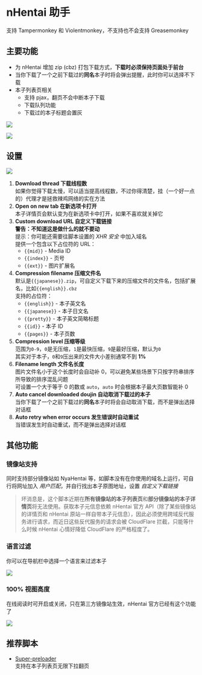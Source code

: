 # nHentai 助手

支持 Tampermonkey 和 Violentmonkey，不支持也不会支持 Greasemonkey

## 主要功能

- 为 nHentai 增加 zip (cbz) 打包下载方式，**下载时必须保持页面处于前台**
- 当你下载了一个之前下载过的**同名**本子时将会弹出提醒，此时你可以选择不下载
- 本子列表页相关
  - 支持 pjax，翻页不会中断本子下载
  - 下载队列功能
  - 下载过的本子标题会置灰

![](https://i.loli.net/2019/01/26/5c4c5d5914197.png)

![](https://i.loli.net/2018/12/26/5c23a39505d14.png)

## 设置

![](https://i.loli.net/2020/02/18/iZKI9hfcLymdrBj.png)

1. **Download thread 下载线程数**  
   如果你觉得下载太慢，可以适当提高线程数，不过你得清楚，挂（一个好一点的）代理才是拯救辣鸡网络的实在方法
2. **Open on new tab 在新选项卡打开**  
   本子详情页会默认变为在新选项卡中打开，如果不喜欢就关掉它
3. **Custom download URL 自定义下载链接**  
   **警告：不知道这是做什么的就不要动**  
   提示：你可能还需要往脚本设置的 *XHR 安全* 中加入域名  
   提供一个包含以下占位符的 URL：
   - `{{mid}}` - Media ID
   - `{{index}}` - 页号
   - `{{ext}}` - 图片扩展名
4. **Compression filename 压缩文件名**  
   默认是`{{japanese}}.zip`，可自定义下载下来的压缩文件的文件名，包括扩展名，比如`{{english}}.cbz`  
   支持的占位符：  
   - `{{english}}` - 本子英文名
   - `{{japanese}}` - 本子日文名
   - `{{pretty}}` - 本子英文简略标题
   - `{{id}}` - 本子 ID
   - `{{pages}}` - 本子页数
5. **Compression level 压缩等级**  
   范围为`0-9`，`0`是无压缩，`1`是最快压缩，`9`是最好压缩，默认为`0`  
   其实对于本子，`0`和`9`压出来的文件大小差别通常不到 **1%**
6. **Filename length 文件名长度**  
   图片文件名小于这个长度时会自动补 0，可以避免某些场景下只按字符串排序所导致的排序混乱问题  
   可设置一个大于等于 0 的数或 `auto`，`auto` 时会根据本子最大页数智能补 0
7. **Auto cancel downloaded doujin 自动取消下载过的本子**  
   当你下载了一个之前下载过的**同名**本子时将会自动取消下载，而不是弹出选择对话框
8. **Auto retry when error occurs 发生错误时自动重试**  
   当错误发生时自动重试，而不是弹出选择对话框

## 其他功能

### 镜像站支持

同时支持部分镜像站如 NyaHentai 等，如脚本没有在你使用的域名上运行，可自行将网址加入 *用户匹配*，并自行找出本子原图地址，设置 *自定义下载链接*

> 坏消息是，这个脚本近期在**所有镜像站的本子列表页**和**部分镜像站的本子详情页**将无法使用。获取本子元信息依赖 nHentai 官方 API（除了某些镜像站的详情页和 nHentai 原站一样自带本子元信息），因此必须使用跨域反代服务进行请求，而近日这些反代服务的请求会被 CloudFlare 拦截，只能等什么时候 nHentai 心情好降低 CloudFlare 的严格程度了。

### 语言过滤

你可以在导航栏中选择一个语言来过滤本子

![](https://i.loli.net/2019/03/25/5c98d07cca0ac.png)

### 100% 视图高度

在线阅读时可开启或关闭，只在第三方镜像站生效，nHentai 官方已经有这个功能了

![](https://i.loli.net/2019/09/04/EYu5iP9L46b8XUf.png)

## 推荐脚本

- [Super-preloader](https://github.com/machsix/Super-preloader)  
  支持在本子列表页无限下拉翻页
